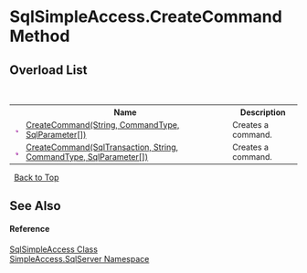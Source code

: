 # SqlSimpleAccess.CreateCommand Method 
 


## Overload List
&nbsp;<table><tr><th></th><th>Name</th><th>Description</th></tr><tr><td>![Public method](media/pubmethod.gif "Public method")</td><td><a href="709b50fa-307f-2748-e310-0a3c2d0cc632">CreateCommand(String, CommandType, SqlParameter[])</a></td><td>
Creates a command.</td></tr><tr><td>![Public method](media/pubmethod.gif "Public method")</td><td><a href="0e5eeb0f-35bb-6f8f-089a-7309db936bcc">CreateCommand(SqlTransaction, String, CommandType, SqlParameter[])</a></td><td>
Creates a command.</td></tr></table>&nbsp;
<a href="#sqlsimpleaccess.createcommand-method">Back to Top</a>

## See Also


#### Reference
<a href="51cba069-bca7-767f-b9f4-7a420dd10a28">SqlSimpleAccess Class</a><br /><a href="0aec4ece-a28c-8a60-ec49-ed778f89c036">SimpleAccess.SqlServer Namespace</a><br />